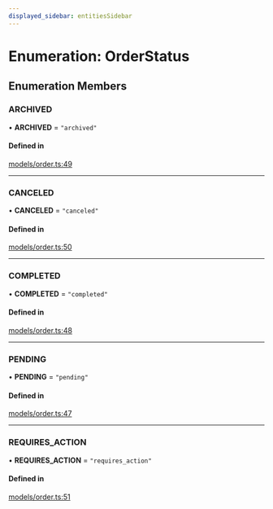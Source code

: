 ```yaml
---
displayed_sidebar: entitiesSidebar
---
```


# Enumeration: OrderStatus

## Enumeration Members

### ARCHIVED

• **ARCHIVED** = ``"archived"``

#### Defined in

[models/order.ts:49](https://github.com/medusajs/medusa/blob/70139d0bb/packages/medusa/src/models/order.ts#L49)

___

### CANCELED

• **CANCELED** = ``"canceled"``

#### Defined in

[models/order.ts:50](https://github.com/medusajs/medusa/blob/70139d0bb/packages/medusa/src/models/order.ts#L50)

___

### COMPLETED

• **COMPLETED** = ``"completed"``

#### Defined in

[models/order.ts:48](https://github.com/medusajs/medusa/blob/70139d0bb/packages/medusa/src/models/order.ts#L48)

___

### PENDING

• **PENDING** = ``"pending"``

#### Defined in

[models/order.ts:47](https://github.com/medusajs/medusa/blob/70139d0bb/packages/medusa/src/models/order.ts#L47)

___

### REQUIRES\_ACTION

• **REQUIRES\_ACTION** = ``"requires_action"``

#### Defined in

[models/order.ts:51](https://github.com/medusajs/medusa/blob/70139d0bb/packages/medusa/src/models/order.ts#L51)
